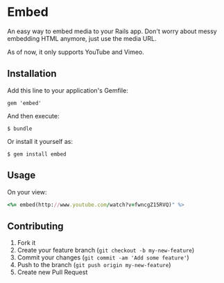 # Embed

An easy way to embed media to your Rails app. Don't worry about messy embedding HTML anymore, just use the media URL.

As of now, it only supports YouTube and Vimeo.

## Installation

Add this line to your application's Gemfile:

    gem 'embed'

And then execute:

    $ bundle

Or install it yourself as:

    $ gem install embed

## Usage

On your view:
```ruby
<%= embed(http://www.youtube.com/watch?v=fwncgZ15RVQ)" %>
```

## Contributing

1. Fork it
2. Create your feature branch (`git checkout -b my-new-feature`)
3. Commit your changes (`git commit -am 'Add some feature'`)
4. Push to the branch (`git push origin my-new-feature`)
5. Create new Pull Request
